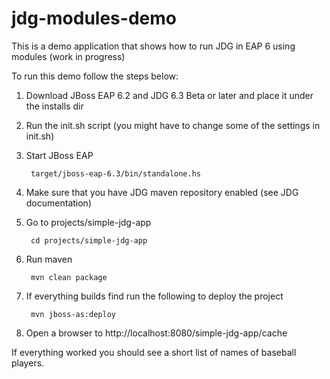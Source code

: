 jdg-modules-demo
================

This is a demo application that shows how to run JDG in EAP 6 using modules (work in progress)

To run this demo follow the steps below:

1. Download JBoss EAP 6.2 and JDG 6.3 Beta or later and place it under the installs dir
2. Run the init.sh script (you might have to change some of the settings in init.sh)
2. Start JBoss EAP

        target/jboss-eap-6.3/bin/standalone.hs
        
3. Make sure that you have JDG maven repository enabled (see JDG documentation)
4. Go to projects/simple-jdg-app

        cd projects/simple-jdg-app
        
5. Run maven

        mvn clean package
        
6. If everything builds find run the following to deploy the project

        mvn jboss-as:deploy
        
7. Open a browser to http://localhost:8080/simple-jdg-app/cache

If everything worked you should see a short list of names of baseball players. 
